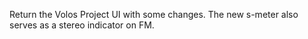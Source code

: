 Return the Volos Project UI with some changes. The new s-meter also serves as a stereo indicator on FM.

